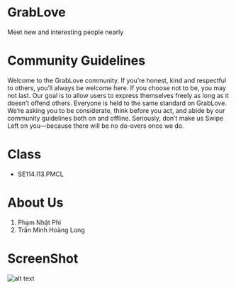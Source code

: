 # GrabLove
Meet new and interesting people nearly
# Community Guidelines
Welcome to the GrabLove community. If you’re honest, kind and respectful to others, you’ll always be welcome here. If you choose not to be, you may not last. Our goal is to allow users to express themselves freely as long as it doesn’t offend others. Everyone is held to the same standard on GrabLove. We’re asking you to be considerate, think before you act, and abide by our community guidelines both on and offline. Seriously, don’t make us Swipe Left on you—because there will be no do-overs once we do.
# Class
- SE114.I13.PMCL
# About Us
1. Phạm Nhật Phi
2. Trần Minh Hoàng Long
# ScreenShot
![alt text](https://i.imgur.com/WPwkceD.png800x600 "Swipe Layout")
